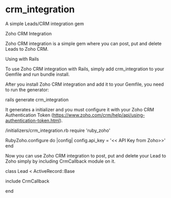 crm_integration
===============

A simple Leads/CRM integration gem

Zoho CRM Integration 

Zoho CRM integration is a simple gem where you can post, put and delete Leads to Zoho CRM.

Using with Rails

To use Zoho CRM integration with Rails, simply add crm_integration to your Gemfile and run bundle install.

After you install Zoho CRM integration and add it to your Gemfile, you need to run the generator:

rails generate crm_integration

It generates a initializer and you must configure it with your Zoho CRM Authentication Token (https://www.zoho.com/crm/help/api/using-authentication-token.html).


/initializers/crm_integration.rb
require 'ruby_zoho'

RubyZoho.configure do |config|
  config.api_key = '<< API Key from Zoho>>'
end

Now you can use Zoho CRM integration to post, put and delete your Lead to Zoho simply by including CrmCallback module on it.

class Lead < ActiveRecord::Base
  
  include CrmCallback

end

